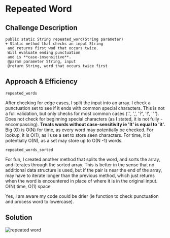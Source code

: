 # Repeated Word

## Challenge Description
<!-- Description of the challenge -->
    public static String repeated_word(String parameter)
    + Static method that checks an input String
     and returns first wod that occurs twice.
     Will evaluate ending punctuation
     and is **case-insensitive**.
     @param parameter String, input
     @return String, word that occurs twice first

## Approach & Efficiency
<!-- What approach did you take? Why? What is the Big O space/time for this approach? -->
`repeated_words`

After checking for edge cases, I split the input into an array.
I check a punctuation set to see if it ends with common special characters. This is not a full validation,
but only checks for most common cases ('.', ',', '?', '!', '"'). Does not check for beginning special characters (as
I stated, it is not fully - encompassing).
**Treats words without case-sensitivity ie 'It' is equal to 'it'.**
Big (O) is O(N) for time, as every word may potentially be checked.
For lookup, it is O(1), as I use a set to store seen characters.
For time, it is potentially O(N), as a set may store up to O(N -1) words.

`repeated_words_sorted`

For fun, I created another method that splits the word, and sorts the array, and iterates through the sorted array. This
is better in the sense that no additional data structure is used, but if the pair is near the end of the array,
may have to iterate longer than the previous method, which just returns when the word is encountered in place
of where it is in the original input. O(N) time, O(1) space

Yes, I am aware my code could be drier (ie function to check punctuation and process word to lowercase).

## Solution
<!-- Embedded whiteboard image -->
![repeated word](../assets/repeated.jpg)

